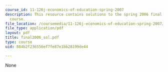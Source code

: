 ```yaml
---
course_id: 11-126j-economics-of-education-spring-2007
description: This resource contains solutions to the spring 2006 final exam for the
  course.
file_location: /coursemedia/11-126j-economics-of-education-spring-2007/884b2f236556ef7fe87e1bb28199de44_final2006_sol.pdf
file_type: application/pdf
layout: pdf
title: final2006_sol.pdf
type: course
uid: 884b2f236556ef7fe87e1bb28199de44

---
```

None